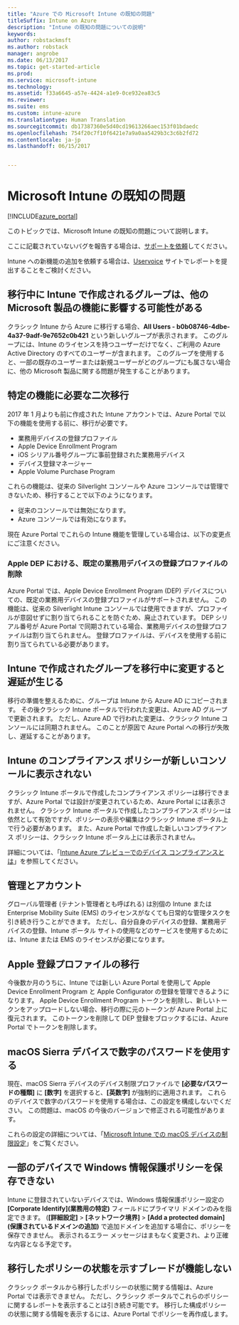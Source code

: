 ```yaml
---
title: "Azure での Microsoft Intune の既知の問題"
titleSuffix: Intune on Azure
description: "Intune の既知の問題についての説明"
keywords: 
author: robstackmsft
ms.author: robstack
manager: angrobe
ms.date: 06/13/2017
ms.topic: get-started-article
ms.prod: 
ms.service: microsoft-intune
ms.technology: 
ms.assetid: f33a6645-a57e-4424-a1e9-0ce932ea83c5
ms.reviewer: 
ms.suite: ems
ms.custom: intune-azure
ms.translationtype: Human Translation
ms.sourcegitcommit: db17387360e5d40cd19613266aec153f01bdaedc
ms.openlocfilehash: 754f20c7f10f6421e7a9a0aa5429b3c3c6b2fd72
ms.contentlocale: ja-jp
ms.lasthandoff: 06/15/2017


---
```


# <a name="known-issues-in-microsoft-intune"></a>Microsoft Intune の既知の問題


[!INCLUDE[azure_portal](./includes/azure_portal.md)]


このトピックでは、Microsoft Intune の既知の問題について説明します。

ここに記載されていないバグを報告する場合は、[サポートを依頼](get-support.md)してください。

Intune への新機能の追加を依頼する場合は、[Uservoice](https://microsoftintune.uservoice.com/forums/291681-ideas/category/189016-azure-admin-console) サイトでレポートを提出することをご検討ください。

## <a name="groups-created-by-intune-during-migration-might-affect-functionality-of-other-microsoft-products"></a>移行中に Intune で作成されるグループは、他の Microsoft 製品の機能に影響する可能性がある

クラシック Intune から Azure に移行する場合、**All Users - b0b08746-4dbe-4a37-9adf-9e7652c0b421** という新しいグループが表示されます。 このグループには、Intune のライセンスを持つユーザーだけでなく、ご利用の Azure Active Directory のすべてのユーザーが含まれます。 このグループを使用すると、一部の既存のユーザーまたは新規ユーザーがどのグループにも属さない場合に、他の Microsoft 製品に関する問題が発生することがあります。

## <a name="secondary-migration-required-for-select-capabilities"></a>特定の機能に必要な二次移行

2017 年 1 月よりも前に作成された Intune アカウントでは、Azure Portal で以下の機能を使用する前に、移行が必要です。

- 業務用デバイスの登録プロファイル
- Apple Device Enrollment Program
- iOS シリアル番号グループに事前登録された業務用デバイス
- デバイス登録マネージャー
- Apple Volume Purchase Program

これらの機能は、従来の Silverlight コンソールや Azure コンソールでは管理できないため、移行することで以下のようになります。
- 従来のコンソールでは無効になります。
- Azure コンソールでは有効になります。  

現在 Azure Portal でこれらの Intune 機能を管理している場合は、以下の変更点にご注意ください。

### <a name="removes-default-corporate-device-enrollment-profiles-in-apple-dep"></a>Apple DEP における、既定の業務用デバイスの登録プロファイルの削除
Azure Portal では、Apple Device Enrollment Program (DEP) デバイスについての、既定の業務用デバイスの登録プロファイルがサポートされません。 この機能は、従来の Silverlight Intune コンソールでは使用できますが、プロファイルが意図せずに割り当てられることを防ぐため、廃止されています。 DEP シリアル番号が Azure Portal で同期されている場合、業務用デバイスの登録プロファイルは割り当てられません。 登録プロファイルは、デバイスを使用する前に割り当てられている必要があります。

## <a name="altering-groups-created-by-intune-during-migration-delays-migration"></a>Intune で作成されたグループを移行中に変更すると遅延が生じる

移行の準備を整えるために、グループは Intune から Azure AD にコピーされます。 その後クラシック Intune ポータルで行われた変更は、Azure AD グループで更新されます。 ただし、Azure AD で行われた変更は、クラシック Intune コンソールには同期されません。 このことが原因で Azure Portal への移行が失敗し、遅延することがあります。

## <a name="compliance-policies-from-intune-do-not-show-up-in-new-console"></a>Intune のコンプライアンス ポリシーが新しいコンソールに表示されない

クラシック Intune ポータルで作成したコンプライアンス ポリシーは移行できますが、Azure Portal では設計が変更されているため、Azure Portal には表示されません。 クラシック Intune ポータルで作成したコンプライアンス ポリシーは依然として有効ですが、ポリシーの表示や編集はクラシック Intune ポータル上で行う必要があります。
また、Azure Portal で作成した新しいコンプライアンス ポリシーは、クラシック Intune ポータル上には表示されません。

詳細については、「[Intune Azure プレビューでのデバイス コンプライアンスとは](device-compliance.md)」を参照してください。

## <a name="administration-and-accounts"></a>管理とアカウント

グローバル管理者 (テナント管理者とも呼ばれる) は別個の Intune または Enterprise Mobility Suite (EMS) のライセンスがなくても日常的な管理タスクを引き続き行うことができます。 ただし、自分自身のデバイスの登録、業務用デバイスの登録、Intune ポータル サイトの使用などのサービスを使用するためには、Intune または EMS のライセンスが必要になります。

## <a name="apple-enrollment-profile-migration"></a>Apple 登録プロファイルの移行

今後数か月のうちに、Intune では新しい Azure Portal を使用して Apple Device Enrollment Program と Apple Configurator の登録を管理できるようになります。 Apple Device Enrollment Program トークンを削除し、新しいトークンをアップロードしない場合、移行の際に元のトークンが Azure Portal 上に復元されます。 このトークンを削除して DEP 登録をブロックするには、Azure Portal でトークンを削除します。 

## <a name="using-the-numeric-password-type-with-macos-sierra-devices"></a>macOS Sierra デバイスで数字のパスワードを使用する

現在、macOS Sierra デバイスのデバイス制限プロファイルで **[必要なパスワードの種類]** に **[数字]** を選択すると、**[英数字]** が強制的に適用されます。 これらのデバイスで数字のパスワードを使用する場合は、この設定を構成しないでください。
この問題は、macOS の今後のバージョンで修正される可能性があります。

これらの設定の詳細については、「[Microsoft Intune での macOS デバイスの制限設定](device-restrictions-macos.md)」をご覧ください。

## <a name="you-cannot-save-a-windows-information-protection-policy-for-some-devices"></a>一部のデバイスで Windows 情報保護ポリシーを保存できない

Intune に登録されていないデバイスでは、Windows 情報保護ポリシー設定の **[Corporate Identify]\(業務用の特定\)** フィールドにプライマリ ドメインのみを指定できます。
(**[詳細設定]** > **[ネットワーク境界]** > **[Add a protected domain]\(保護されているドメインの追加\)** で追加ドメインを追加する場合に、ポリシーを保存できません。 表示されるエラー メッセージはまもなく変更され、より正確な内容となる予定です。

## <a name="status-blades-for-migrated-policies-do-not-work"></a>移行したポリシーの状態を示すブレードが機能しない

クラシック ポータルから移行したポリシーの状態に関する情報は、Azure Portal では表示できません。 ただし、クラシック ポータルでこれらのポリシーに関するレポートを表示することは引き続き可能です。
移行した構成ポリシーの状態に関する情報を表示するには、Azure Portal でポリシーを再作成します。


